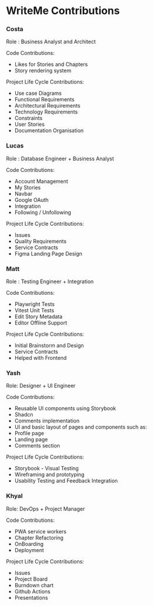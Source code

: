 # WriteMe Contributions

### Costa

Role : Business Analyst and Architect

Code Contributions:

- Likes for Stories and Chapters
- Story rendering system

Project Life Cycle Contributions:

- Use case Diagrams
- Functional Requirements
- Architectural Requirements
- Technology Requirements
- Constraints
- User Stories
- Documentation Organisation

### Lucas

Role : Database Engineer + Business Analyst

Code Contributions:

- Account Management
- My Stories
- Navbar
- Google OAuth
- Integration
- Following / Unfollowing

Project Life Cycle Contributions:

- Issues
- Quality Requirements
- Service Contracts
- Figma Landing Page Design

### Matt

Role : Testing Engineer + Integration

Code Contributions:

- Playwright Tests
- Vitest Unit Tests
- Edit Story Metadata
- Editor Offline Support

Project Life Cycle Contributions:

- Initial Brainstorm and Design
- Service Contracts
- Helped with Frontend

### Yash

Role: Designer + UI Engineer

Code Contributions:

- Reusable UI components using Storybook
- Shadcn
- Comments implementation
- UI and basic layout of pages and components such as:
- Profile page
- Landing page
- Comments section

Project Life Cycle Contributions:

- Storybook - Visual Testing
- Wireframing and prototyping
- Usability Testing and Feedback Integration

### Khyal

Role: DevOps + Project Manager

Code Contributions:

- PWA service workers
- Chapter Refactoring
- OnBoarding
- Deployment

Project Life Cycle Contributions:

- Issues
- Project Board
- Burndown chart
- Github Actions
- Presentations
